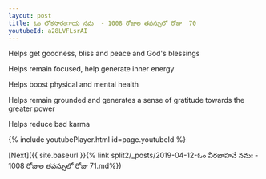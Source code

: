 ```yaml
---
layout: post
title: ఓం లోకసారంగాయ నమ  - 1008 రోజుల తపస్సులో రోజు  70
youtubeId: a28LVFLsrAI
---
```

 
 
Helps get goodness, bliss and peace and God's blessings
 
Helps remain focused, help generate inner energy 
 
Helps boost physical and mental health 
 
Helps remain grounded and generates a sense of gratitude towards the greater power 
 
Helps reduce bad karma
 
 
 
 


{% include youtubePlayer.html id=page.youtubeId %}
 
[Next]({{ site.baseurl }}{% link  split2/_posts/2019-04-12-ఓం వీరబాహవే నమః  - 1008 రోజుల తపస్సులో రోజు  71.md%})
 
